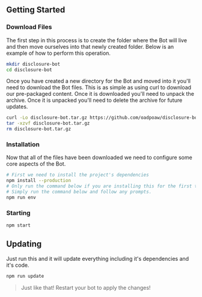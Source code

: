 
## Getting Started

### Download Files
The first step in this process is to create the folder where the Bot will live and then move ourselves into that newly created folder. Below is an example of how to perform this operation.
```sh
mkdir disclosure-bot
cd disclosure-bot
```
Once you have created a new directory for the Bot and moved into it you'll need to download the Bot files.
This is as simple as using curl to download our pre-packaged content.
Once it is downloaded you'll need to unpack the archive.
Once it is unpacked you'll need to delete the archive for future updates.

```sh
curl -Lo disclosure-bot.tar.gz https://github.com/oadpoaw/disclosure-bot/releases/latest/download/disclosure-bot.tar.gz
tar -xzvf disclosure-bot.tar.gz
rm disclosure-bot.tar.gz
```

### Installation
Now that all of the files have been downloaded we need to configure some core aspects of the Bot.

```sh
# First we need to install the project's dependencies
npm install --production
# Only run the command below if you are installing this for the first time.
# Simply run the command below and follow any prompts.
npm run env
```

### Starting
```sh
npm start
```

## Updating

Just run this and it will update everything including it's dependencies and it's code.
```sh
npm run update
```

> Just like that! Restart your bot to apply the changes!